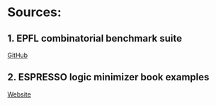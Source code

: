 # Sources:
## 1. EPFL combinatorial benchmark suite
[GitHub](https://github.com/lsils/benchmarks)

## 2. ESPRESSO logic minimizer book examples
[Website](https://ptolemy.berkeley.edu/projects/embedded/pubs/downloads/espresso/)
